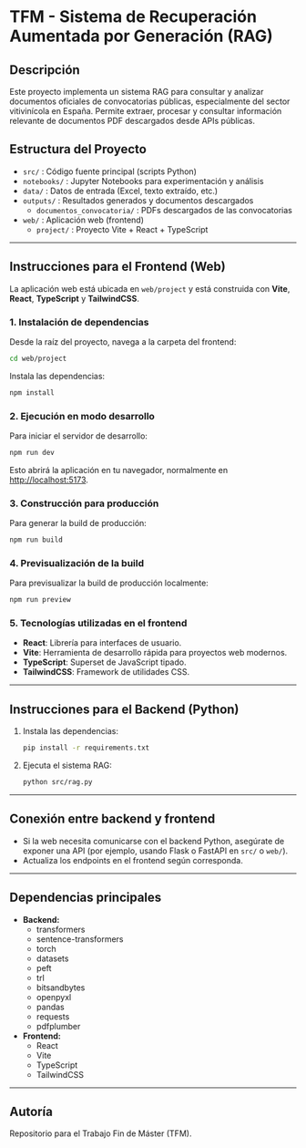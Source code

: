 # TFM - Sistema de Recuperación Aumentada por Generación (RAG)

## Descripción
Este proyecto implementa un sistema RAG para consultar y analizar documentos oficiales de convocatorias públicas, especialmente del sector vitivinícola en España. Permite extraer, procesar y consultar información relevante de documentos PDF descargados desde APIs públicas.

## Estructura del Proyecto

- `src/` : Código fuente principal (scripts Python)
- `notebooks/` : Jupyter Notebooks para experimentación y análisis
- `data/` : Datos de entrada (Excel, texto extraído, etc.)
- `outputs/` : Resultados generados y documentos descargados
    - `documentos_convocatoria/` : PDFs descargados de las convocatorias
- `web/` : Aplicación web (frontend)
    - `project/` : Proyecto Vite + React + TypeScript

---

## Instrucciones para el Frontend (Web)

La aplicación web está ubicada en `web/project` y está construida con **Vite**, **React**, **TypeScript** y **TailwindCSS**.

### 1. Instalación de dependencias

Desde la raíz del proyecto, navega a la carpeta del frontend:
```bash
cd web/project
```
Instala las dependencias:
```bash
npm install
```

### 2. Ejecución en modo desarrollo

Para iniciar el servidor de desarrollo:
```bash
npm run dev
```
Esto abrirá la aplicación en tu navegador, normalmente en [http://localhost:5173](http://localhost:5173).

### 3. Construcción para producción

Para generar la build de producción:
```bash
npm run build
```

### 4. Previsualización de la build

Para previsualizar la build de producción localmente:
```bash
npm run preview
```

### 5. Tecnologías utilizadas en el frontend
- **React**: Librería para interfaces de usuario.
- **Vite**: Herramienta de desarrollo rápida para proyectos web modernos.
- **TypeScript**: Superset de JavaScript tipado.
- **TailwindCSS**: Framework de utilidades CSS.

---

## Instrucciones para el Backend (Python)

1. Instala las dependencias:
   ```bash
   pip install -r requirements.txt
   ```
2. Ejecuta el sistema RAG:
   ```bash
   python src/rag.py
   ```

---

## Conexión entre backend y frontend
- Si la web necesita comunicarse con el backend Python, asegúrate de exponer una API (por ejemplo, usando Flask o FastAPI en `src/` o `web/`).
- Actualiza los endpoints en el frontend según corresponda.

---

## Dependencias principales
- **Backend:**
  - transformers
  - sentence-transformers
  - torch
  - datasets
  - peft
  - trl
  - bitsandbytes
  - openpyxl
  - pandas
  - requests
  - pdfplumber
- **Frontend:**
  - React
  - Vite
  - TypeScript
  - TailwindCSS

---

## Autoría
Repositorio para el Trabajo Fin de Máster (TFM).

